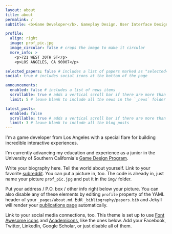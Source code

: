 ```yaml
---
layout: about
title: about
permalink: /
subtitle: <b>Game Developer</b>. Gameplay Design. User Interface Design. Lover of Punchy, Colorful Experiences.

profile:
  align: right
  image: prof_pic.jpg
  image_circular: false # crops the image to make it circular
  more_info: >
    <p>721 WEST 30TH ST</p>
    <p>LOS ANGELES, CA 90007</p>

selected_papers: false # includes a list of papers marked as "selected={true}"
social: true # includes social icons at the bottom of the page

announcements:
  enabled: false # includes a list of news items
  scrollable: true # adds a vertical scroll bar if there are more than 3 news items
  limit: 5 # leave blank to include all the news in the `_news` folder

latest_posts:
  enabled: false
  scrollable: true # adds a vertical scroll bar if there are more than 3 new posts items
  limit: 3 # leave blank to include all the blog posts
---
```


I'm a game developer from Los Angeles with a special flare for building incredible interactive experiences.

I'm currently advancing my education and experience as a junior in the University of Southern California's [Game Design Program](https://games.usc.edu/ourprogram).

Write your biography here. Tell the world about yourself. Link to your favorite [subreddit](http://reddit.com). You can put a picture in, too. The code is already in, just name your picture `prof_pic.jpg` and put it in the `img/` folder.

Put your address / P.O. box / other info right below your picture. You can also disable any of these elements by editing `profile` property of the YAML header of your `_pages/about.md`. Edit `_bibliography/papers.bib` and Jekyll will render your [publications page](/al-folio/publications/) automatically.

Link to your social media connections, too. This theme is set up to use [Font Awesome icons](https://fontawesome.com/) and [Academicons](https://jpswalsh.github.io/academicons/), like the ones below. Add your Facebook, Twitter, LinkedIn, Google Scholar, or just disable all of them.
